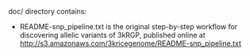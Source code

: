doc/ directory contains:
* README-snp_pipeline.txt is the original step-by-step workflow for discovering allelic variants of 3kRGP, published online at http://s3.amazonaws.com/3kricegenome/README-snp_pipeline.txt
